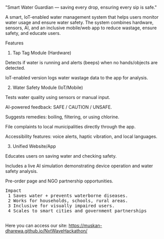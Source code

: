 "Smart Water Guardian — saving every drop, ensuring every sip is safe."

A smart, IoT-enabled water management system that helps users monitor water usage and ensure water safety. The system combines hardware, sensors, AI, and an inclusive mobile/web app to reduce wastage, ensure safety, and educate users.

Features
1. Tap Tag Module (Hardware)

Detects if water is running and alerts (beeps) when no hands/objects are detected.

IoT-enabled version logs water wastage data to the app for analysis.

2. Water Safety Module (IoT/Mobile)

Tests water quality using sensors or manual input.

AI-powered feedback: SAFE / CAUTION / UNSAFE.

Suggests remedies: boiling, filtering, or using chlorine.

File complaints to local municipalities directly through the app.

Accessibility features: voice alerts, haptic vibration, and local languages.

3. Unified Website/App

Educates users on saving water and checking safety.

Includes a live AI simulation demonstrating device operation and water safety analysis.

Pre-order page and NGO partnership opportunities.

 <pre>Impact
 1 Saves water + prevents waterborne diseases.
 2 Works for households, schools, rural areas.
 3 Inclusive for visually impaired users.
 4 Scales to smart cities and government partnerships
 </pre>
 Here you can access our site: https://muskan-dharewa.github.io/NxtWaveHackathon/
